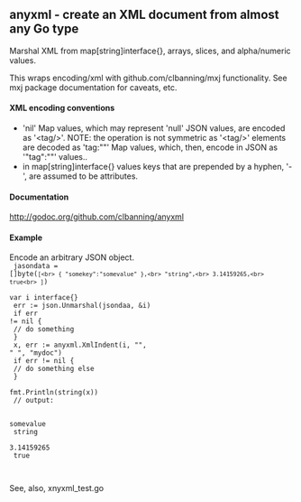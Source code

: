 
<h2>anyxml - create an XML document from almost any Go type</h2>
Marshal XML from map[string]interface{}, arrays, slices, and alpha/numeric values.  

This wraps encoding/xml with github.com/clbanning/mxj functionality.
See mxj package documentation for caveats, etc.

<h4>XML encoding conventions</h4>

   - 'nil' Map values, which may represent 'null' JSON values, are encoded as '\<tag/\>'.
      NOTE: the operation is not symmetric as '\<tag/\>' elements are decoded as 'tag:""' Map values,
            which, then, encode in JSON as '"tag":""' values..
   - in map[string]interface{} values keys that are prepended by a hyphen, '-', are assumed to be
     attributes.

<h4>Documentation</h4>

http://godoc.org/github.com/clbanning/anyxml

<h4>Example</h4>

Encode an arbitrary JSON object.<br>
<code>
	jasondata = []byte(`[<br>
		{ "somekey":"somevalue" },<br>
		"string",<br>
		3.14159265,<br>
		true<br>
	]`)<br>
	var i interface{}<br>
	err := json.Unmarshal(jsondaa, &i)<br>
	if err != nil {<br>
		// do something<br>
	}<br>
	x, err := anyxml.XmlIndent(i, "", "  ", "mydoc")<br>
	if err != nil {<br>
		// do something else<br>
	}<br>
	fmt.Println(string(x))<br>
// output:<br>
<mydoc><br>
	<somekey>somevalue</somekey><br>
	<element>string</element><br>
	<element>3.14159265</element><br>
	<element>true</true><br>
</mydoc><br>
</code>

See, also, xnyxml_test.go
